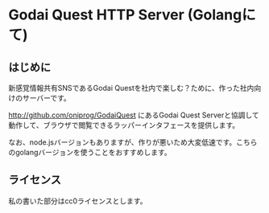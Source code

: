 # Godai Quest HTTP Server (Golangにて)

## はじめに
新感覚情報共有SNSであるGodai Questを社内で楽しむ？ために、作った社内向けのサーバーです。

http://github.com/oniprog/GodaiQuest
にあるGodai Quest Serverと協調して動作して、ブラウザで閲覧できるラッパーインタフェースを提供します。

なお、node.jsバージョンもありますが、作りが悪いため大変低速です。こちらのgolangバージョンを使うことをおすすめします。

## ライセンス
 私の書いた部分はcc0ライセンスとします。
